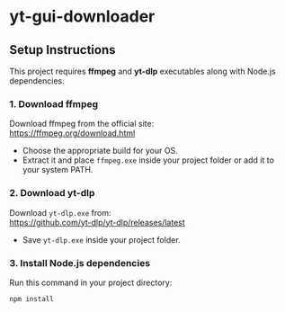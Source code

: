# yt-gui-downloader

## Setup Instructions

This project requires **ffmpeg** and **yt-dlp** executables along with Node.js dependencies.

### 1. Download ffmpeg

Download ffmpeg from the official site:  
https://ffmpeg.org/download.html

- Choose the appropriate build for your OS.
- Extract it and place `ffmpeg.exe` inside your project folder or add it to your system PATH.

### 2. Download yt-dlp

Download `yt-dlp.exe` from:  
https://github.com/yt-dlp/yt-dlp/releases/latest

- Save `yt-dlp.exe` inside your project folder.

### 3. Install Node.js dependencies

Run this command in your project directory:

```bash
npm install
